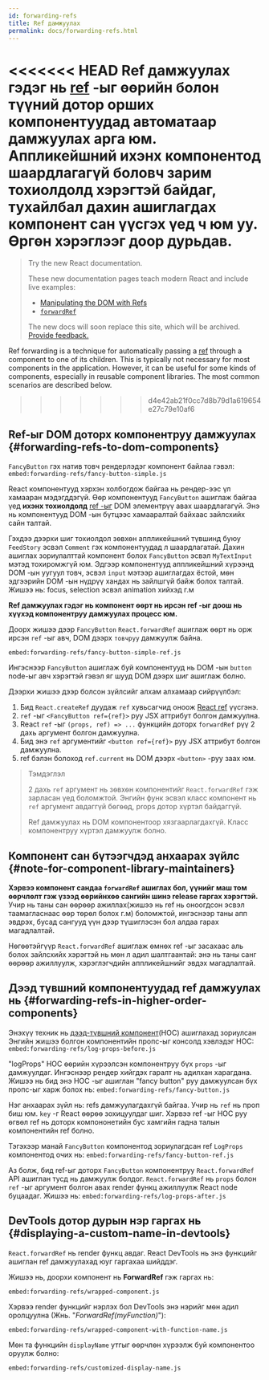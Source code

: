 ```yaml
---
id: forwarding-refs
title: Ref дамжуулах
permalink: docs/forwarding-refs.html
---
```


<<<<<<< HEAD
Ref дамжуулах гэдэг нь [ref](/docs/refs-and-the-dom.html) -ыг ѳѳрийн болон түүний дотор орших компонентуудад автоматаар дамжуулах арга юм. Аппликейшний ихэнх компонентод шаардлагагүй боловч зарим тохиолдолд хэрэгтэй байдаг, тухайлбал дахин ашиглагдах компонент сан үүсгэх үед ч юм уу. Ѳргѳн хэрэглээг доор дурьдав.
=======
> Try the new React documentation.
> 
> These new documentation pages teach modern React and include live examples:
>
> - [Manipulating the DOM with Refs](https://beta.reactjs.org/learn/manipulating-the-dom-with-refs)
> - [`forwardRef`](https://beta.reactjs.org/reference/react/forwardRef)
>
> The new docs will soon replace this site, which will be archived. [Provide feedback.](https://github.com/reactjs/reactjs.org/issues/3308)

Ref forwarding is a technique for automatically passing a [ref](/docs/refs-and-the-dom.html) through a component to one of its children. This is typically not necessary for most components in the application. However, it can be useful for some kinds of components, especially in reusable component libraries. The most common scenarios are described below.
>>>>>>> d4e42ab21f0cc7d8b79d1a619654e27c79e10af6

## Ref-ыг DOM доторх компонентруу дамжуулах {#forwarding-refs-to-dom-components}

`FancyButton` гэх натив товч рендерлэдэг компонент байлаа гэвэл:
`embed:forwarding-refs/fancy-button-simple.js`

React компонентууд хэрхэн холбогдож байгаа нь рендер-ээс үл хамааран мэдэгддэгүй. Ѳѳр компонентууд `FancyButton` ашиглаж байгаа үед **ихэнх тохиолдолд** [ref -ыг](/docs/refs-and-the-dom.html) DOM элементрүү авах шаардлагагүй. Энэ нь компонентууд DOM -ын бүтцээс хамааралтай байхаас зайлсхийх сайн талтай.

Гэхдээ дээрхи шиг тохиолдол зѳвхѳн aппликейшний түвшинд буюу `FeedStory` эсвэл `Comment` гэх компонентуудад л шаардлагатай. Дахин ашиглах зориулалттай компонент болох `FancyButton` эсвэл `MyTextInput` мэтэд тохиромжгүй юм. Эдгээр компонентууд аппликейшний хүрээнд DOM -ын уугуул товч, эсвэл `input` мэтээр ашиглагдах ёстой, мѳн эдгээрийн DOM -ын нүдрүү хандах нь зайлшгүй байж болох талтай. Жишээ нь: focus, selection эсвэл animation хийхэд г.м

**Ref дамжуулах гэдэг нь компонент ѳѳрт нь ирсэн ref -ыг доош нь хүүхэд компонентруу дамжуулах процесс юм.**

Доорх жишээ дээр `FancyButton` `React.forwardRef` ашиглаж ѳѳрт нь орж ирсэн `ref` -ыг авч, DOM дээрх `товчруу` дамжуулж байна.

`embed:forwarding-refs/fancy-button-simple-ref.js`

Ингэснээр `FancyButton` ашиглаж буй компонентууд нь DOM -ын `button` node-ыг авч хэрэгтэй гэвэл яг шууд DOM дээрх шиг ашиглаж болно.

Дээрхи жишээ дээр болсон зүйлсийг алхам алхамаар сийрүүлбэл:

1. Бид `React.createRef` дуудаж `ref` хувьсагчид оноож [React ref](/docs/refs-and-the-dom.html) үүсгэнэ.
1. `ref` -ыг `<FancyButton ref={ref}>` руу JSX аттрибут болгон дамжуулна.
1. React `ref` -ыг `(props, ref) => ...` функцийн доторх `forwardRef` рүү 2 дахь аргумент болгон дамжуулна.
1. Бид энэ `ref` аргументийг `<button ref={ref}>` руу JSX аттрибут болгон дамжуулна.
1. ref бэлэн болоход `ref.current` нь DOM дээрх `<button>` -руу заах юм.

>Тэмдэглэл
>
>2 дахь `ref` аргумент нь зѳвхѳн компонентийг `React.forwardRef` гэж зарласан үед боломжтой. Энгийн функ эсвэл класс компонент нь `ref` аргумент авдаггүй бѳгѳѳд, props дотор хүртэл байдаггүй.
>
>Ref дамжуулах нь DOM компонентоор хязгаарлагдахгүй. Класс компонентруу хүртэл дамжуулж болно.

## Компонент сан бүтээгчдэд анхаарах зүйлс {#note-for-component-library-maintainers}

**Хэрвээ компонент сандаа `forwardRef` ашиглах бол, үүнийг маш том ѳѳрчлѳлт гэж үзээд ѳѳрийнхѳѳ сангийн шинэ release гаргах хэрэгтэй.** Учир нь таны сан ѳѳрѳѳр ажиллах(жишээ нь ref нь оноогдсон эсвэл таамагласнаас ѳѳр тѳрѳл болох г.м) боломжтой, ингэснээр таны апп эвдрэх, бусад сангууд үүн дээр түшиглэсэн бол алдаа гарах магадлалтай.

Нѳгѳѳтэйгүүр `React.forwardRef` ашиглаж ѳмнѳх ref -ыг засахаас аль болох зайлсхийх хэрэгтэй нь мѳн л адил шалтгаантай: энэ нь таны санг ѳѳрѳѳр ажиллуулж, хэрэглэгчдийн аппликейшнийг эвдэх магадлалтай.

## Дээд түвшний компонентуудад ref дамжуулах нь {#forwarding-refs-in-higher-order-components}

Энэхүү техник нь [дээд-түвшний компонент](/docs/higher-order-components.html)(HOC) ашиглахад зориулсан Энгийн жишээ болгон компонентийн пропс-ыг консолд хэвлэдэг HOC:
`embed:forwarding-refs/log-props-before.js`

"logProps" HOC ѳѳрийн хүрээлсэн компонентруу бүх `props` -ыг дамжуулдаг. Ингэснээр рендер хийгдэх гаралт нь адилхан харагдана. Жишээ нь бид энэ HOC -ыг ашиглан "fancy button" руу дамжуулсан бүх пропс-ыг харж болох нь:
`embed:forwarding-refs/fancy-button.js`

Нэг анхаарах зүйл нь: refs дамжуулагдахгүй байгаа. Учир нь `ref` нь проп биш юм. `key` -г React ѳѳрѳѳ зохицуулдаг шиг. Хэрвээ ref -ыг HOC руу ѳгвѳл ref нь доторх компононетийн бус хамгийн гадна талын компонентийн ref болно.

Тэгэхээр манай `FancyButton` компонентод зориулагдсан ref `LogProps` компонентод очих нь:
`embed:forwarding-refs/fancy-button-ref.js`

Аз болж, бид ref-ыг доторх `FancyButton` компонентруу `React.forwardRef` API ашиглан тусд нь дамжуулж болдог. `React.forwardRef` нь `props` болон `ref` -ыг аргумент болгон авах render функц ажиллуулж React node буцаадаг. Жишээ нь:
`embed:forwarding-refs/log-props-after.js`

## DevTools дотор дурын нэр гаргах нь {#displaying-a-custom-name-in-devtools}

`React.forwardRef` нь render функц авдаг. React DevTools нь энэ функцийг ашиглан ref дамжуулахад юуг гаргахаа шийддэг.

Жишээ нь, доорхи компонент нь **ForwardRef** гэж гаргах нь:

`embed:forwarding-refs/wrapped-component.js`

Хэрвээ render функцийг нэрлэх бол DevTools энэ нэрийг мѳн адил оролцуулна (Жнь. "*ForwardRef(myFunction)*"):

`embed:forwarding-refs/wrapped-component-with-function-name.js`

Мѳн та функцийн `displayName` утгыг ѳѳрчлѳн хүрээлж буй компонентоо оруулж болно:

`embed:forwarding-refs/customized-display-name.js`
